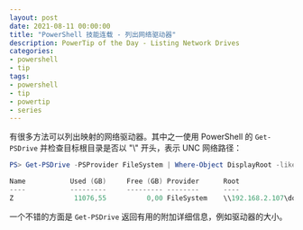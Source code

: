 ```yaml
---
layout: post
date: 2021-08-11 00:00:00
title: "PowerShell 技能连载 - 列出网络驱动器"
description: PowerTip of the Day - Listing Network Drives
categories:
- powershell
- tip
tags:
- powershell
- tip
- powertip
- series
---
```

有很多方法可以列出映射的网络驱动器。其中之一使用 PowerShell 的 `Get-PSDrive` 并检查目标根目录是否以 "\\" 开头，表示 UNC 网络路径：

```powershell
PS> Get-PSDrive -PSProvider FileSystem | Where-Object DisplayRoot -like '\\*'

Name           Used (GB)     Free (GB) Provider      Root                    CurrentLocation
----           ---------     --------- --------      ----                    ---------------
Z               11076,55          0,00 FileSystem    \\192.168.2.107\docs
```

一个不错的方面是 `Get-PSDrive` 返回有用的附加详细信息，例如驱动器的大小。

<!--本文国际来源：[Listing Network Drives](https://community.idera.com/database-tools/powershell/powertips/b/tips/posts/listing-network-drives-2)-->

